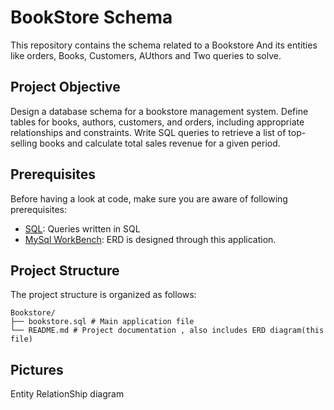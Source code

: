 # BookStore Schema 

This repository contains the schema related to a Bookstore And its entities like orders, Books, Customers, AUthors and Two queries to solve.

## Project Objective 
Design a database schema for a bookstore management system. Define tables for books, authors, customers, and orders, including appropriate relationships and constraints. Write SQL queries to retrieve a list of top-selling books and calculate total sales revenue for a given period.

## Prerequisites
Before having a look at code, make sure you are aware of  following prerequisites:
- [SQL](https://www.w3schools.com/whatis/whatis_sql.asp): Queries written in SQL
- [MySql WorkBench](https://www.mysql.com/products/workbench/): ERD is designed through this application.

## Project Structure
The project structure is organized as follows:
```
Bookstore/
├── bookstore.sql # Main application file
└── README.md # Project documentation , also includes ERD diagram(this file)
```



## Pictures
Entity RelationShip diagram 




